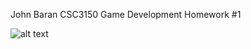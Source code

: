 John Baran
CSC3150 Game Development 
Homework #1


![alt text](https://villanova-my.sharepoint.com/:i:/r/personal/jbaran_villanova_edu/Documents/Unity_Screenshots/HW1_Start.png?csf=1&web=1&e=08fjm8)
